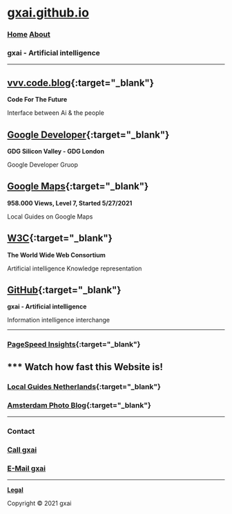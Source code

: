 # **[gxai.github.io](https://gxai.github.io)**
### **[Home](https://gxai.github.io)**  **[About](https://gxai.github.io/About)**
### **gxai - Artificial intelligence**

---

## **[vvv.code.blog](https://vvv.code.blog){:target="_blank"}**
**Code For The Future**

Interface between Ai & the people

## **[Google Developer](https://www.meetup.com/en-AU/gdg-silicon-valley/members/336931816/){:target="_blank"}**
**GDG Silicon Valley - GDG London**

Google Developer Gruop

## **[Google Maps](https://maps.app.goo.gl/Lnubtwco1j3RKj568){:target="_blank"}**
**958.000 Views, Level 7, Started 5/27/2021**

Local Guides on Google Maps

## **[W3C](https://www.w3.org/community/aikr/wiki/User:Michaelweber){:target="_blank"}**
**The World Wide Web Consortium**

Artificial intelligence Knowledge representation

## **[GitHub](https://github.com/gxai){:target="_blank"}**
**gxai - Artificial intelligence**

Information intelligence interchange

---

### **[PageSpeed Insights](https://developers.google.com/speed/pagespeed/insights/?url=https%3A%2F%2Fgxai.github.io%2F&tab=desktop){:target="_blank"}**
*** Watch how fast this Website is!
---

### **[Local Guides Netherlands](https://m.facebook.com/Local-Guides-Netherlands-110067524667431#){:target="_blank"}**

### **[Amsterdam Photo Blog](https://amsterdam.photo.blog){:target="_blank"}**

---

### **Contact**

### **[Call gxai](tel:31649557828)**

### **[E-Mail gxai](mailto:gxai.git@gmail.com)**

---

**[Legal](https://gxai.github.io/legal)**

Copyright © 2021 gxai
